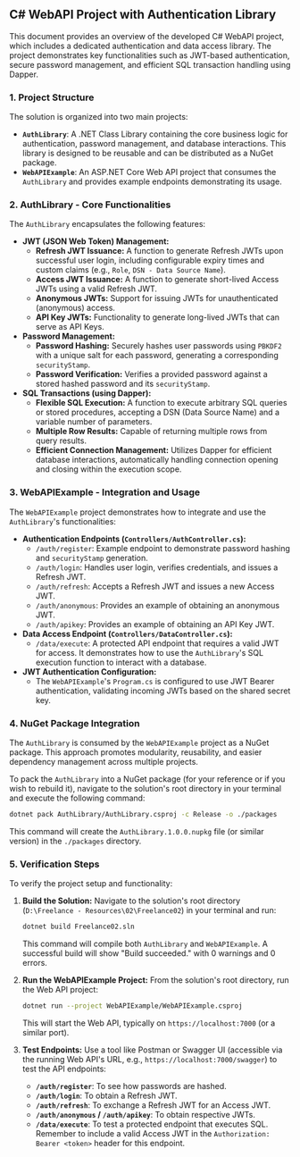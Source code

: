 ## C# WebAPI Project with Authentication Library

This document provides an overview of the developed C# WebAPI project, which includes a dedicated authentication and data access library. The project demonstrates key functionalities such as JWT-based authentication, secure password management, and efficient SQL transaction handling using Dapper.

### 1. Project Structure

The solution is organized into two main projects:

*   **`AuthLibrary`**: A .NET Class Library containing the core business logic for authentication, password management, and database interactions. This library is designed to be reusable and can be distributed as a NuGet package.
*   **`WebAPIExample`**: An ASP.NET Core Web API project that consumes the `AuthLibrary` and provides example endpoints demonstrating its usage.

### 2. AuthLibrary - Core Functionalities

The `AuthLibrary` encapsulates the following features:

*   **JWT (JSON Web Token) Management:**
    *   **Refresh JWT Issuance:** A function to generate Refresh JWTs upon successful user login, including configurable expiry times and custom claims (e.g., `Role`, `DSN - Data Source Name`).
    *   **Access JWT Issuance:** A function to generate short-lived Access JWTs using a valid Refresh JWT.
    *   **Anonymous JWTs:** Support for issuing JWTs for unauthenticated (anonymous) access.
    *   **API Key JWTs:** Functionality to generate long-lived JWTs that can serve as API Keys.
*   **Password Management:**
    *   **Password Hashing:** Securely hashes user passwords using `PBKDF2` with a unique salt for each password, generating a corresponding `securityStamp`.
    *   **Password Verification:** Verifies a provided password against a stored hashed password and its `securityStamp`.
*   **SQL Transactions (using Dapper):**
    *   **Flexible SQL Execution:** A function to execute arbitrary SQL queries or stored procedures, accepting a DSN (Data Source Name) and a variable number of parameters.
    *   **Multiple Row Results:** Capable of returning multiple rows from query results.
    *   **Efficient Connection Management:** Utilizes Dapper for efficient database interactions, automatically handling connection opening and closing within the execution scope.

### 3. WebAPIExample - Integration and Usage

The `WebAPIExample` project demonstrates how to integrate and use the `AuthLibrary`'s functionalities:

*   **Authentication Endpoints (`Controllers/AuthController.cs`):**
    *   `/auth/register`: Example endpoint to demonstrate password hashing and `securityStamp` generation.
    *   `/auth/login`: Handles user login, verifies credentials, and issues a Refresh JWT.
    *   `/auth/refresh`: Accepts a Refresh JWT and issues a new Access JWT.
    *   `/auth/anonymous`: Provides an example of obtaining an anonymous JWT.
    *   `/auth/apikey`: Provides an example of obtaining an API Key JWT.
*   **Data Access Endpoint (`Controllers/DataController.cs`):**
    *   `/data/execute`: A protected API endpoint that requires a valid JWT for access. It demonstrates how to use the `AuthLibrary`'s SQL execution function to interact with a database.
*   **JWT Authentication Configuration:**
    *   The `WebAPIExample`'s `Program.cs` is configured to use JWT Bearer authentication, validating incoming JWTs based on the shared secret key.

### 4. NuGet Package Integration

The `AuthLibrary` is consumed by the `WebAPIExample` project as a NuGet package. This approach promotes modularity, reusability, and easier dependency management across multiple projects.

To pack the `AuthLibrary` into a NuGet package (for your reference or if you wish to rebuild it), navigate to the solution's root directory in your terminal and execute the following command:

```bash
dotnet pack AuthLibrary/AuthLibrary.csproj -c Release -o ./packages
```

This command will create the `AuthLibrary.1.0.0.nupkg` file (or similar version) in the `./packages` directory.

### 5. Verification Steps

To verify the project setup and functionality:

1.  **Build the Solution:**
    Navigate to the solution's root directory (`D:\Freelance - Resources\02\Freelance02`) in your terminal and run:
    ```bash
    dotnet build Freelance02.sln
    ```
    This command will compile both `AuthLibrary` and `WebAPIExample`. A successful build will show "Build succeeded." with 0 warnings and 0 errors.

2.  **Run the WebAPIExample Project:**
    From the solution's root directory, run the Web API project:
    ```bash
    dotnet run --project WebAPIExample/WebAPIExample.csproj
    ```
    This will start the Web API, typically on `https://localhost:7000` (or a similar port).

3.  **Test Endpoints:**
    Use a tool like Postman or Swagger UI (accessible via the running Web API's URL, e.g., `https://localhost:7000/swagger`) to test the API endpoints:
    *   **`/auth/register`**: To see how passwords are hashed.
    *   **`/auth/login`**: To obtain a Refresh JWT.
    *   **`/auth/refresh`**: To exchange a Refresh JWT for an Access JWT.
    *   **`/auth/anonymous` / `/auth/apikey`**: To obtain respective JWTs.
    *   **`/data/execute`**: To test a protected endpoint that executes SQL. Remember to include a valid Access JWT in the `Authorization: Bearer <token>` header for this endpoint.
